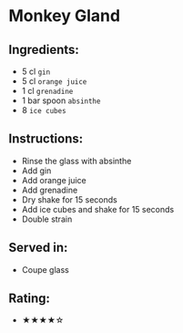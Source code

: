 # Monkey Gland

## Ingredients:
- 5 cl `gin`
- 5 cl `orange juice`
- 1 cl `grenadine`
- 1 bar spoon `absinthe`
- 8 `ice cubes`

## Instructions:
- Rinse the glass with absinthe
- Add gin
- Add orange juice
- Add grenadine
- Dry shake for 15 seconds
- Add ice cubes and shake for 15 seconds
- Double strain

## Served in:
- Coupe glass

## Rating:
- ★★★★☆
